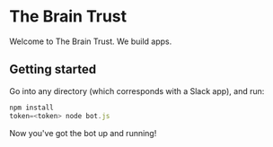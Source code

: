 # The Brain Trust

  Welcome to The Brain Trust. We build apps.

## Getting started

Go into any directory (which corresponds with a Slack app), and run:

```js
npm install
token=<token> node bot.js
```

Now you've got the bot up and running!